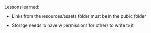 Lessons learned:

* Links from the resources/assets folder must be in the public folder

* Storage needs to have w permissions for others to write to it